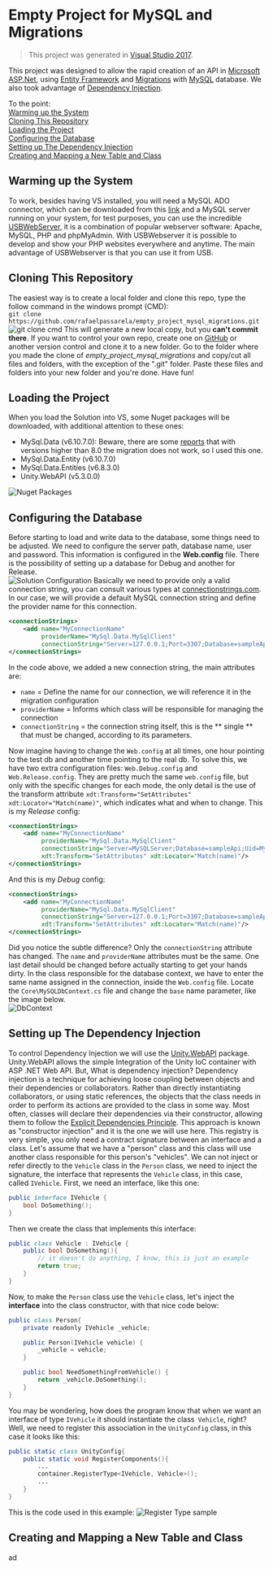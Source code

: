 # Empty Project for MySQL and Migrations

> This project was generated in [Visual Studio 2017](https://visualstudio.microsoft.com/pt-br/downloads/). 

This project was designed to allow the rapid creation of an API in [Microsoft ASP.Net](https://www.asp.net/), using [Entity Framework](https://docs.microsoft.com/pt-br/dotnet/framework/data/adonet/ef/overview) and [Migrations](https://msdn.microsoft.com/pt-br/library/jj591330.aspx?f=255&MSPPError=-2147217396) with [MySQL](https://www.mysql.com/) database. We also took advantage of [Dependency Injection](https://docs.microsoft.com/pt-br/aspnet/core/fundamentals/dependency-injection?view=aspnetcore-2.1).

To the point:<br/>
[Warming up the System](#warming-up-the-system) <br/>
[Cloning This Repository](#cloning-this-repository) <br/>
[Loading the Project](#loading-the-project) <br/>
[Configuring the Database](#configuring-the-database)<br/>
[Setting up The Dependency Injection](#setting-up-the-dependency-injection)<br/>
[Creating and Mapping a New Table and Class](#creating-and-mapping-a-new-table-and-class)<br/>

## Warming up the System
To work, besides having VS installed, you will need a MySQL ADO connector, which can be downloaded from this [link](https://dev.mysql.com/downloads/connector/net/) and a MySQL server running on your system, for test purposes, you can use the incredible [USBWebServer](http://www.usbwebserver.net/webserver/), it is a combination of popular webserver software: Apache, MySQL, PHP and phpMyAdmin. With USBWebserver it is possible to develop and show your PHP websites everywhere and anytime. The main advantage of USBWebserver is that you can use it from USB.

## Cloning This Repository
The easiest way is to create a local folder and clone this repo, type the follow command in the windows prompt (CMD):  
 `git clone https://github.com/rafaelpassarela/empty_project_mysql_migrations.git`
![git clone cmd](https://user-images.githubusercontent.com/13123625/42899528-bf03397a-8a9c-11e8-85d7-99b43c36717b.png)
This will generate a new local copy, but you **can't commit there**.
If you want to control your own repo, create one on [GitHub](https://github.com) or another version control and clone it to a new folder. Go to the folder where you made the clone of *empty_project_mysql_migrations* and copy/cut all files and folders, with the exception of the ".git" folder.
Paste these files and folders into your new folder and you're done. Have fun!

## Loading the Project
When you load the Solution into VS, some Nuget packages will be downloaded, with additional attention to these ones:
 - MySql.Data (v6.10.7.0): Beware, there are some [reports](https://stackoverflow.com/questions/48353585/the-provider-did-not-return-a-providermanifesttoken-string-mysql-with-entity-f) that with versions higher than 8.0 the migration does not work, so I used this one.
 - MySql.Data.Entity (v6.10.7.0)
 - MySql.Data.Entities (v6.8.3.0)
 - Unity.WebAPI (v5.3.0.0)

![Nuget Packages](https://user-images.githubusercontent.com/13123625/42899242-d32a3be8-8a9b-11e8-8ceb-fec50f1e2f16.png)
## Configuring the Database
Before starting to load and write data to the database, some things need to be adjusted. We need to configure the server path, database name, user and password. This information is configured in the **Web.config** file. There is the possibility of setting up a database for Debug and another for Release. <br/>
![Solution Configuration](https://user-images.githubusercontent.com/13123625/42908261-d50b344c-8ab6-11e8-80cf-1f54b210c8d0.png)
Basically we need to provide only a valid connection string, you can consult various types at [connectionstrings.com](https://www.connectionstrings.com/). In our case, we will provide a default MySQL connection string and define the provider name for this connection. <br/>
```xml
<connectionStrings>
	<add name="MyConnectionName" 
		 providerName="MySql.Data.MySqlClient" 
	     connectionString="Server=127.0.0.1;Port=3307;Database=sampleApi;Uid=root;Pwd=usbw;SslMode=none;"/>
</connectionStrings>
```
In the code above, we added a new connection string, the main attributes are: <br/>
- `name` = Define the name for our connection, we will reference it in the migration configuration<br/>
- `providerName` = Informs which class will be responsible for managing the connection<br/>
- `connectionString` = the connection string itself, this is the ** single ** that must be changed, according to its parameters.<br/>

Now imagine having to change the `Web.config` at all times, one hour pointing to the test db and another time pointing to the real db. To solve this, we have two extra configuration files: `Web.Debug.config` and `Web.Release.config`. They are pretty much the same `web.config` file, but only with the specific changes for each mode, the only detail is the use of the transform attribute `xdt:Transform="SetAttributes" xdt:Locator="Match(name)"`, which indicates what and when to change.
This is my *Release* config:
```xml
<connectionStrings>
	<add name="MyConnectionName"
		 providerName="MySql.Data.MySqlClient"
		 connectionString="Server=MySQLServer;Database=sampleApi;Uid=MySQLUser;Pwd=MySQLPwd;"
		 xdt:Transform="SetAttributes" xdt:Locator="Match(name)"/>
</connectionStrings>
```
And this is my *Debug* config:
```xml
<connectionStrings>
	<add name="MyConnectionName"
		 providerName="MySql.Data.MySqlClient"
		 connectionString="Server=127.0.0.1;Port=3307;Database=sampleApi;Uid=root;Pwd=usbw;SslMode=none;"
		 xdt:Transform="SetAttributes" xdt:Locator="Match(name)"/>
</connectionStrings>
```
Did you notice the subtle difference? Only the `connectionString` attribute has changed. The `name` and `providerName` attributes must be the same.
One last detail should be changed before actually starting to get your hands dirty. In the class responsible for the database context, we have to enter the same name assigned in the connection, inside the `Web.config` file. Locate the `Core\MySQLDbContext.cs` file and change the `base` name parameter, like the image below.<br/>
![DbContext](https://user-images.githubusercontent.com/13123625/42949911-46c0ab70-8b49-11e8-8b86-11a5fb7d5c72.png) <br/>
## Setting up The Dependency Injection
To control Dependency Injection we will use the [Unity.WebAPI](https://github.com/devtrends/Unity.WebAPI) package. Unity.WebAPI allows the simple Integration of the Unity IoC container with ASP .NET Web API.
But, What is dependency injection? Dependency injection is a technique for achieving loose coupling between objects and their dependencies or collaborators.  Rather than directly instantiating collaborators, or using static references, the objects that the class needs in order to perform its actions are provided to the class in some way.  Most often, classes will declare their dependencies via their constructor, allowing them to follow the  [Explicit Dependencies Principle](http://deviq.com/explicit-dependencies-principle/).  This approach is known as "constructor injection" and it is the one we will use here.
This registry is very simple, you only need a contract signature between an interface and a class. Let's assume that we have a "person" class and this class will use another class responsible for this person's "vehicles". We can not inject or refer directly to the `Vehicle` class in the `Person` class, we need to inject the signature, the interface that represents the `Vehicle` class, in this case, called `IVehicle`. 
First, we need an interface, like this one:
```d
public interface IVehicle {
	bool DoSomething();
}
```
Then we create the class that implements this interface:
```d
public class Vehicle : IVehicle {
	public bool DoSomething(){
		// it doesn't do anything, I know, this is just an example
		return true; 
	}
} 
```
Now, to make the `Person` class use the `Vehicle` class, let's inject the **interface** into the class constructor, with that nice code below:
```d
public class Person{
	private readonly IVehicle _vehicle;

	public Person(IVehicle vehicle) {
		_vehicle = vehicle;
	}

	public bool NeedSomethingFromVehicle() {
		return _vehicle.DoSomething();
	}
}
```
You may be wondering, how does the program know that when we want an interface of type `IVehicle` it should instantiate the class` Vehicle`, right? Well, we need to register this association in the `UnityConfig` class, in this case it looks like this:
```d
public static class UnityConfig{
	public static void RegisterComponents(){
		...
		container.RegisterType<IVehicle, Vehicle>();
		...
	}
}
```
This is the code used in this example:
![Register Type sample](https://user-images.githubusercontent.com/13123625/42966333-2fbd8950-8b73-11e8-9dba-d240d9c8c386.png)

## Creating and Mapping a New Table and Class
ad